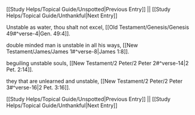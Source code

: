 [[Study Helps/Topical Guide/Unspotted|Previous Entry]]  ||  [[Study Helps/Topical Guide/Unthankful|Next Entry]]

 Unstable as water, thou shalt not excel, [[Old Testament/Genesis/Genesis 49#^verse-4|Gen. 49:4]].

 double minded man is unstable in all his ways, [[New Testament/James/James 1#^verse-8|James 1:8]].

 beguiling unstable souls, [[New Testament/2 Peter/2 Peter 2#^verse-14|2 Pet. 2:14]].

 they that are unlearned and unstable, [[New Testament/2 Peter/2 Peter 3#^verse-16|2 Pet. 3:16]].

[[Study Helps/Topical Guide/Unspotted|Previous Entry]]  ||  [[Study Helps/Topical Guide/Unthankful|Next Entry]]